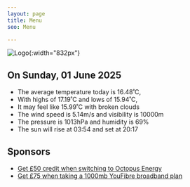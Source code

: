 ```yaml
---
layout: page
title: Menu
seo: Menu

---
```


![Logo](/images/logo.jpg){:width="832px"}

<!-- weather_marker starts -->
## On Sunday, 01 June 2025

- The average temperature today is 16.48˚C,
- With highs of 17.19˚C and lows of 15.94˚C,
- It may feel like 15.99˚C with broken clouds
- The wind speed is 5.14m/s and visibility is 10000m
- The pressure is 1013hPa and humidity is 69%
- The sun will rise at 03:54 and set at 20:17

<!-- weather_marker ends -->

## Sponsors

- [Get £50 credit when switching to Octopus Energy](https://bit.ly/3oD1nnS)
- [Get £75 when taking a 1000mb YouFibre broadband plan](https://aklam.io/91zWhU?)
